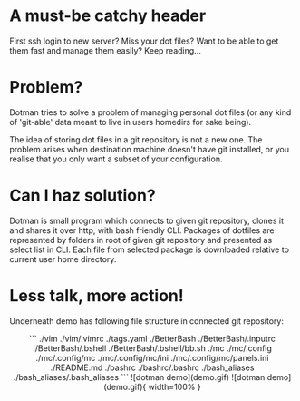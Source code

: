 # A must-be catchy header

First ssh login to new server? Miss your dot files? Want to be able to get them fast and manage them easily? Keep reading...

# Problem?

Dotman tries to solve a problem of managing personal dot files (or any kind of 'git-able' data meant to live in users homedirs for sake being).


The idea of storing dot files in a git repository is not a new one. The problem arises when destination machine doesn't have git installed, or you realise that you only want a subset of your configuration.

# Can I haz solution?

Dotman is small program which connects to given git repository, clones it and shares it over http, with bash friendly CLI. Packages of dotfiles are represented by folders in root of given git repository and presented as select list in CLI. Each file from selected package is downloaded relative to current user home directory.


# Less talk, more action!

Underneath demo has following file structure in connected git repository:
<center>
```
./vim
./vim/.vimrc
./tags.yaml
./BetterBash
./BetterBash/.inputrc
./BetterBash/.bshell
./BetterBash/.bshell/bb.sh
./mc
./mc/.config
./mc/.config/mc
./mc/.config/mc/ini
./mc/.config/mc/panels.ini
./README.md
./bashrc
./bashrc/.bashrc
./bash_aliases
./bash_aliases/.bash_aliases
```
![dotman demo](demo.gif)
![dotman demo](demo.gif){ width=100% }
</center>
